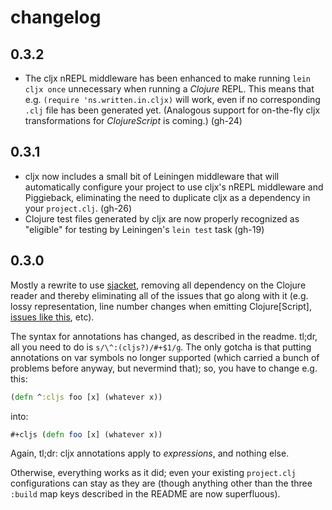 # changelog

## 0.3.2

* The cljx nREPL middleware has been enhanced to make running `lein cljx once`
  unnecessary when running a _Clojure_ REPL.  This means that e.g. `(require
  'ns.written.in.cljx)` will work, even if no corresponding `.clj` file has been
  generated yet. (Analogous support for on-the-fly cljx transformations for
  _ClojureScript_ is coming.)  (gh-24)

## 0.3.1

* cljx now includes a small bit of Leiningen middleware that will automatically
  configure your project to use cljx's nREPL middleware and Piggieback,
  eliminating the need to duplicate cljx as a dependency in your `project.clj`.
  (gh-26)
* Clojure test files generated by cljx are now properly recognized as "eligible"
  for testing by Leiningen's `lein test` task (gh-19)

## 0.3.0

Mostly a rewrite to use [sjacket](https://github.com/cgrand/sjacket), removing
all dependency on the Clojure reader and thereby eliminating all of the issues
that go along with it (e.g. lossy representation, line number changes when
emitting Clojure[Script],
[issues like this](https://github.com/jonase/kibit/issues/14), etc).

The syntax for annotations has changed, as described in the readme.  tl;dr, all
you need to do is `s/\^:(cljs?)/#+$1/g`.  The only gotcha is that putting
annotations on var symbols no longer supported (which carried a bunch of
problems before anyway, but nevermind that); so, you have to change e.g. this:

```clojure
(defn ^:cljs foo [x] (whatever x))
```

into:

```clojure
#+cljs (defn foo [x] (whatever x))
```

Again, tl;dr: cljx annotations apply to _expressions_, and nothing else.

Otherwise, everything works as it did; even your existing `project.clj`
configurations can stay as they are (though anything other than the three
`:build` map keys described in the README are now superfluous).
